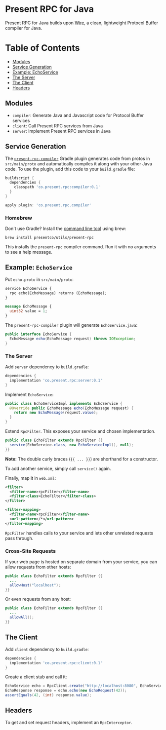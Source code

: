 # Present RPC for Java

Present RPC for Java builds upon [Wire](https://github.com/square/wire),
a clean, lightweight Protocol Buffer compiler for Java.

Table of Contents
=================

  * [Modules](#modules)
  * [Service Generation](#service-generation)
  * [Example: EchoService](#example-echoservice)
  * [The Server](#the-server)
  * [The Client](#the-client)
  * [Headers](#headers)

## Modules

* `compiler`: Generate Java and Javascript code for Protocol Buffer services
* `client`: Call Present RPC services from Java
* `server`: Implement Present RPC services in Java

## Service Generation

The [`present-rpc-compiler`](https://github.com/presentco/present-rpc/blob/master/java/compiler/README.md) Gradle plugin generates code from protos in
`src/main/proto` and automatically compiles it along with your other
Java code. To use the plugin, add this code to your `build.gradle` file:

```groovy
buildscript {
  dependencies {
    classpath 'co.present.rpc:compiler:0.1'
  }
}

apply plugin: 'co.present.rpc.compiler'
```

### Homebrew

Don't use Gradle? Install the [command line tool](https://github.com/presentco/present-rpc/blob/master/java/compiler/README.md) using brew:

`brew install presentco/utils/present-rpc`

This installs the `present-rpc` compiler command.  Run it with no arguments to see a help message.

## Example: `EchoService`

Put `echo.proto` in `src/main/proto`:

```proto
service EchoService {
  rpc echo(EchoMessage) returns (EchoMessage);
}

message EchoMessage {
  uint32 value = 1;
}
```

The `present-rpc-compiler` plugin will generate `EchoService.java`:

```java
public interface EchoService {
  EchoMessage echo(EchoMessage request) throws IOException;
}
```

### The Server

Add `server` dependency to `build.gradle`:

```groovy
dependencies {
  implementation 'co.present.rpc:server:0.1'
}
```

Implement `EchoService`:

```java
public class EchoServiceImpl implements EchoService {
  @Override public EchoMessage echo(EchoMessage request) {
    return new EchoMessage(request.value);
  }
}
```

Extend `RpcFilter`. This exposes your service and chosen implementation.

```java
public class EchoFilter extends RpcFilter {{
  service(EchoService.class, new EchoServiceImpl(), null);
}}
```

**Note:** The double curly braces (`{{ ... }}`) are shorthand for a constructor.

To add another service, simply call `service()` again.

Finally, map it in `web.xml`:

```xml
<filter>
  <filter-name>rpcFilter</filter-name>
  <filter-class>EchoFilter</filter-class>
</filter>

<filter-mapping>
  <filter-name>rpcFilter</filter-name>
  <url-pattern>/*</url-pattern>
</filter-mapping>
```

`RpcFilter` handles calls to your service and lets other unrelated requests pass through.

### Cross-Site Requests

If your web page is hosted on separate domain from your service, you can allow requests from 
other hosts:

```java
public class EchoFilter extends RpcFilter {{
  ...
  allowHost("localhost");
}}
```

Or even requests from any host:

```java
public class EchoFilter extends RpcFilter {{
  ...
  allowAll();
}}
```

## The Client

Add `client` dependency to `build.gradle`:

```groovy
dependencies {
  implementation 'co.present.rpc:client:0.1'
}
```

Create a client stub and call it:

```java
EchoService echo = RpcClient.create("http://localhost:8080", EchoService.class, null);
EchoResponse response = echo.echo(new EchoRequest(42));
assertEquals(42, (int) response.value);
```

## Headers

To get and set request headers, implement an `RpcInterceptor`.
